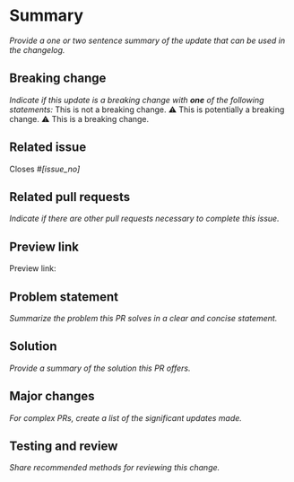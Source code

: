 <!---
Welcome! Thank you for contributing to the U.S. Web Design System.
Your contributions are vital to our success and we are glad you're here.

Please keep in mind:
- This pull request (PR) template exists to help speed up integration.
  The USWDS Core team reviews and approves every PR
  before merging it into the public code base,
  so the better we can understand the problem and solution,
  the sooner we can merge this change.
  The point here is: clear explanations matter!

- You can erase any part of this template
  that doesn't apply to your pull request (including these instructions!).

- You can find more information about contributing in
  [contributing.md](https://github.com/uswds/uswds/blob/develop/CONTRIBUTING.md)
  or you can reach out to us directly at uswds@gsa.gov.
 -->

<!---
Step 1 - Title this PR with the following format:
USWDS - [Package]: [Brief statement describing what this pull request solves]
eg: "USWDS - Button: Increase font size"
 -->

# Summary

_Provide a one or two sentence summary of the update that can be used in the changelog._
<!--
A successful summary is written in the past tense and includes:
**A benefit statement.** A description of the update.
See [USWDS release notes](https://github.com/uswds/uswds/releases) for examples.
-->

## Breaking change

_Indicate if this update is a breaking change with **one** of the following statements:_
This is not a breaking change.
:warning: This is potentially a breaking change.
:warning: This is a breaking change.
<!--
Breaking changes include:
  - Changes to the JavaScript API
  - Changes to markup or content in our components
  - Significant changes to the display of a component
If applicable, explain what actions are required for the user to remediate the break.
-->

## Related issue

Closes #_[issue_no]_
<!--
Every pull request should resolve an open issue.
If no open issue exists, you can open one here:
https://github.com/uswds/uswds/issues/new/choose.
-->

## Related pull requests

_Indicate if there are other pull requests necessary to complete this issue._
<!--
Some changes to the USWDS codebase require a change to the documentation site,
and need a pull request in the [uswds-site repo](https://github.com/uswds/uswds-site).

This could include:
- New or updated component documentation,
- New or updated settings documentation, or
- Changelog entries.

Add links to any related PRs in this section. If this change requires an update
to the uswds-site repo, but that PR does not yet exist, just make sure to note that here.
-->

## Preview link

Preview link:
<!-- If available, provide a link to a demo of the solution in action. -->

## Problem statement

_Summarize the problem this PR solves in a clear and concise statement._
<!--
A successful problem statement conveys:
1. The desired state,
2. The actual state, and
3. Consequences of remaining in the current state
   (who does this affect and to what degree?)
-->

## Solution

_Provide a summary of the solution this PR offers._
<!--
It can be helpful if we understand:
1. What the solution is,
2. Why this approach was chosen,
3. How you implemented the change, and
4. Possible limitations of this approach and alternate solution paths.
-->

## Major changes

_For complex PRs, create a list of the significant updates made._

## Testing and review

_Share recommended methods for reviewing this change._
<!--
1. Describe the tests that you ran to verify your changes,
2. Provide instructions to reproduce these tests, and
3. Clarify the type of feedback you are looking for at this phase.
-->

<!--
## Dependency updates

| Dependency name              | Previous version | New version |
| ---------------------------- | :--------------: | :---------: |
| [Updated dependency example] |     [1.0.0]      |   [1.0.1]   |
| [New dependency example]     |        --        |   [3.0.1]   |
| [Removed dependency example] |     [2.10.2]     |     --      |
-->
<!--
For PRs that include dependency updates, uncomment this section and
include a list of the changed dependencies and version numbers.
-->

<!--
Before opening this PR, make sure you’ve done whichever of these applies to you:
- [ ] Confirm that this code follows the [18F Front End Coding Style Guide](https://pages.18f.gov/frontend/) and [Accessibility Guide](https://pages.18f.gov/accessibility/checklist/).
- [ ] Run `git pull origin [base branch]` to pull in the most recent updates from your base and check for merge conflicts. (Often, the base branch is `develop`).
- [ ] Run `npm run prettier:sass` to format any Sass updates.
- [ ] Run `npm test` and confirm that all tests pass.
- [ ] Run your code through [HTML_CodeSniffer](http://squizlabs.github.io/HTML_CodeSniffer/) and make sure it’s error free.
-->

